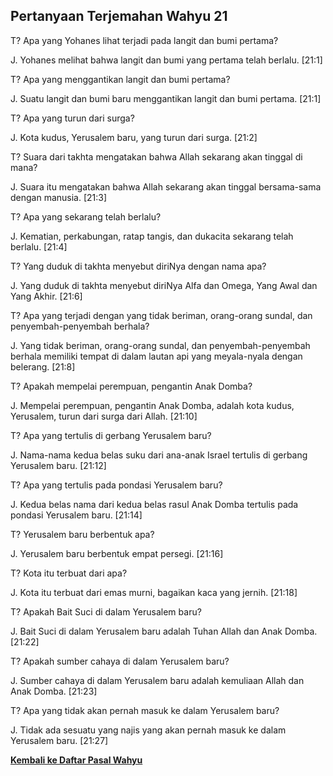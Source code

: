 ﻿## Pertanyaan Terjemahan Wahyu 21 ##

T? Apa yang Yohanes lihat terjadi pada langit dan bumi pertama?

J. Yohanes melihat bahwa langit dan bumi yang pertama telah berlalu. [21:1]

T? Apa yang menggantikan langit dan bumi pertama?

J. Suatu langit dan bumi baru menggantikan langit dan bumi pertama. [21:1]

T? Apa yang turun dari surga?

J. Kota kudus, Yerusalem baru, yang turun dari surga. [21:2]

T? Suara dari takhta mengatakan bahwa Allah sekarang akan tinggal di mana?

J. Suara itu mengatakan bahwa Allah sekarang akan tinggal bersama-sama dengan manusia. [21:3]

T? Apa yang sekarang telah berlalu?

J. Kematian, perkabungan, ratap tangis, dan dukacita sekarang telah berlalu. [21:4]

T? Yang duduk di takhta menyebut diriNya dengan nama apa?

J. Yang duduk di takhta menyebut diriNya Alfa dan Omega, Yang Awal dan Yang Akhir. [21:6]

T? Apa yang terjadi dengan yang tidak beriman, orang-orang sundal, dan penyembah-penyembah berhala?

J. Yang tidak beriman, orang-orang sundal, dan penyembah-penyembah berhala memiliki tempat di dalam lautan api yang meyala-nyala dengan belerang. [21:8]

T? Apakah mempelai perempuan, pengantin Anak Domba?

J. Mempelai perempuan, pengantin Anak Domba, adalah kota kudus, Yerusalem, turun dari surga dari Allah. [21:10]

T? Apa yang tertulis di gerbang Yerusalem baru?

J. Nama-nama kedua belas suku dari ana-anak Israel tertulis di gerbang Yerusalem baru. [21:12]

T? Apa yang tertulis pada pondasi Yerusalem baru?

J. Kedua belas nama dari kedua belas rasul Anak Domba tertulis pada pondasi Yerusalem baru. [21:14]

T? Yerusalem baru berbentuk apa?

J. Yerusalem baru berbentuk empat persegi. [21:16]

T? Kota itu terbuat dari apa?

J. Kota itu terbuat dari emas murni, bagaikan kaca yang jernih. [21:18]

T? Apakah Bait Suci di dalam Yerusalem baru?

J. Bait Suci di dalam Yerusalem baru adalah Tuhan Allah dan Anak Domba. [21:22]

T? Apakah sumber cahaya di dalam Yerusalem baru?

J. Sumber cahaya di dalam Yerusalem baru adalah kemuliaan Allah dan Anak Domba. [21:23]

T? Apa yang tidak akan pernah masuk ke dalam Yerusalem baru?

J. Tidak ada sesuatu yang najis yang akan pernah masuk ke dalam Yerusalem baru. [21:27]

__[Kembali ke Daftar Pasal Wahyu](./)__

